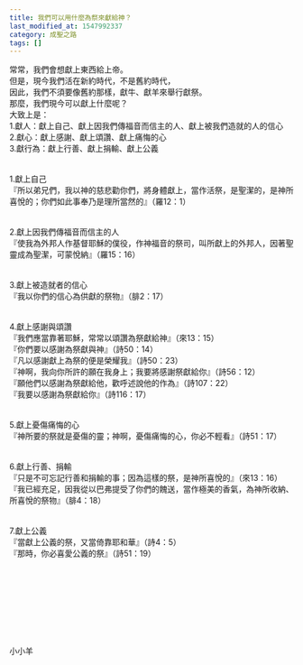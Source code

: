 ```yaml
---
title: 我們可以用什麼為祭來獻給神？
last_modified_at: 1547992337
category: 成聖之路
tags: []
---
```


<p>常常，我們會想獻上東西給上帝。<br/>但是，現今我們活在新約時代，不是舊約時代，<br/>因此，我們不須要像舊約那樣，獻牛、獻羊來舉行獻祭。<br/>那麼，我們現今可以獻上什麼呢？<br/><!--more-->大致上是：<br/>1.獻人：獻上自己、獻上因我們傳福音而信主的人、獻上被我們造就的人的信心<br/>2.獻心：獻上感謝、獻上頌讚、獻上痛悔的心<br/>3.獻行為：獻上行善、獻上捐輸、獻上公義<br/><br/><br/>1.獻上自己<br/>『所以弟兄們，我以神的慈悲勸你們，將身體獻上，當作活祭，是聖潔的，是神所喜悅的；你們如此事奉乃是理所當然的』（羅12：1）<br/><br/><br/>2.獻上因我們傳福音而信主的人<br/>『使我為外邦人作基督耶穌的僕役，作神福音的祭司，叫所獻上的外邦人，因著聖靈成為聖潔，可蒙悅納』（羅15：16）<br/><br/><br/>3.獻上被造就者的信心<br/>『我以你們的信心為供獻的祭物』（腓2：17）<br/><br/><br/>4.獻上感謝與頌讚<br/>『我們應當靠著耶穌，常常以頌讚為祭獻給神』（來13：15）<br/>『你們要以感謝為祭獻與神』（詩50：14）<br/>『凡以感謝獻上為祭的便是榮耀我』（詩50：23）<br/>『神啊，我向你所許的願在我身上；我要將感謝祭獻給你』（詩56：12）<br/>『願他們以感謝為祭獻給他，歡呼述說他的作為』（詩107：22）<br/>『我要以感謝為祭獻給你』（詩116：17）<br/><br/><br/>5.獻上憂傷痛悔的心<br/>『神所要的祭就是憂傷的靈；神啊，憂傷痛悔的心，你必不輕看』（詩51：17）<br/><br/><br/>6.獻上行善、捐輸<br/>『只是不可忘記行善和捐輸的事；因為這樣的祭，是神所喜悅的』（來13：16）<br/>『我已經充足，因我從以巴弗提受了你們的餽送，當作極美的香氣，為神所收納、所喜悅的祭物』（腓4：18）<br/><br/><br/>7.獻上公義<br/>『當獻上公義的祭，又當倚靠耶和華』（詩4：5）<br/>『那時，你必喜愛公義的祭』（詩51：19）<br/><br/><br/><br/><br/><br/><br/><br/><br/><br/>小小羊<br/><br/></p>